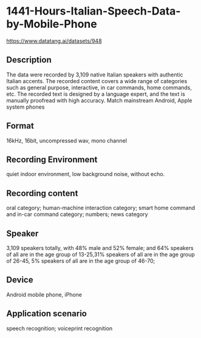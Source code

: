 # 1441-Hours-Italian-Speech-Data-by-Mobile-Phone
https://www.datatang.ai/datasets/948

## Description
The data were recorded by 3,109 native Italian speakers with authentic Italian accents. The recorded content covers a wide range of categories such as general purpose, interactive, in car commands, home commands, etc. The recorded text is designed by a language expert, and the text is manually proofread with high accuracy. Match mainstream Android, Apple system phones

## Format
16kHz, 16bit, uncompressed wav, mono channel

## Recording Environment
quiet indoor environment, low background noise, without echo.

## Recording content
oral category; human-machine interaction category; smart home command and in-car command category; numbers; news category

## Speaker
3,109 speakers totally, with 48% male and 52% female; and 64% speakers of all are in the age group of 13-25,31% speakers of all are in the age group of 26-45, 5% speakers of all are in the age group of 46-70;

## Device
Android mobile phone, iPhone

## Application scenario
speech recognition; voiceprint recognition
